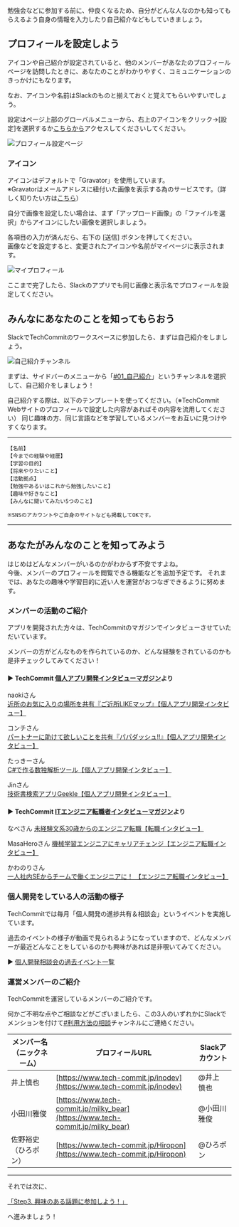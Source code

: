 勉強会などに参加する前に、仲良くなるため、自分がどんな人なのかも知ってもらえるよう自身の情報を入力したり自己紹介などもしていきましょう。

## プロフィールを設定しよう

アイコンや自己紹介が設定されていると、他のメンバーがあなたのプロフィールページを訪問したときに、あなたのことがわかりやすく、コミュニケーションのきっかけにもなります。

なお、アイコンや名前はSlackのものと揃えておくと覚えてもらいやすいでしょう。

設定はページ上部のグローバルメニューから、右上のアイコンをクリック→[設定]を選択するか[こちらから](https://www.tech-commit.jp/inodev/profiles/edit)アクセスしてくださいしてください。

![プロフィール設定ページ](/images/preparation-site/profiles-edit.png)

### アイコン
アイコンはデフォルトで「Gravator」を使用しています。  
※Gravatorはメールアドレスに紐付いた画像を表示する為のサービスです。（詳しく知りたい方は[こちら](https://ja.gravatar.com/)）

自分で画像を設定したい場合は、まず「アップロード画像」の「ファイルを選択」からアイコンにしたい画像を選択しましょう。

各項目の入力が済んだら、右下の [送信] ボタンを押してください。  
画像などを設定すると、変更されたアイコンや名前がマイページに表示されます。

![マイプロフィール](/images/preparation-site/my-profile.png)

ここまで完了したら、Slackのアプリでも同じ画像と表示名でプロフィールを設定してください。

## みんなにあなたのことを知ってもらおう
SlackでTechCommitのワークスペースに参加したら、まずは自己紹介をしましょう。

![自己紹介チャンネル](/images/preparation-tool/self-introduction.jpg)

まずは、サイドバーのメニューから「[#01_自己紹介](https://techcommit.slack.com/archives/CCEE2DZ7U)」というチャンネルを選択して、自己紹介をしましょう！

自己紹介する際は、以下のテンプレートを使ってください。（※TechCommit Webサイトのプロフィールで設定した内容があればその内容を流用してください）
同じ趣味の方、同じ言語などを学習しているメンバーをお互いに見つけやすくなります。

---
```
【名前】
【今までの経験や経歴】
【学習の目的】
【将来やりたいこと】
【活動拠点】
【勉強中あるいはこれから勉強したいこと】
【趣味や好きなこと】
【みんなに聞いてみたい5つのこと】

※SNSのアカウントやご自身のサイトなども掲載してOKです。
```
---

## あなたがみんなのことを知ってみよう
はじめはどんなメンバーがいるのかがわからず不安ですよね。  
今後、メンバーのプロフィールを閲覧できる機能などを追加予定です。
それまでは、あなたの趣味や学習目的に近い人を運営がおつなぎできるように努めます。

### メンバーの活動のご紹介

アプリを開発された方々は、TechCommitのマガジンでインタビューさせていただいています。

メンバーの方がどんなものを作られているのか、どんな経験をされているのかも是非チェックしてみてください！

#### ▶ TechCommit [個人アプリ開発インタビューマガジン](https://note.com/tech_commit/m/mfe8deb8dc646)より

naokiさん  
[近所のお気に入りの場所を共有『ご近所LIKEマップ』【個人アプリ開発インタビュー】](https://note.com/tsuji_tech/n/n9f67f5205ebc?magazine_key=mfe8deb8dc646)

コンチさん  
[パートナーに助けて欲しいことを共有『パパダッシュ!!』【個人アプリ開発インタビュー】](https://note.com/odagawa_tech/n/ne84f5b75fa0a?magazine_key=mfe8deb8dc646)

たっきーさん  
[C#で作る数独解析ツール【個人アプリ開発インタビュー】](https://note.com/odagawa_tech/n/nd51fe75588a7?magazine_key=mfe8deb8dc646)

Jinさん  
[技術書検索アプリGeekle【個人アプリ開発インタビュー】](https://note.com/tech_commit/n/nad6619ab787c?magazine_key=mfe8deb8dc646)

#### ▶ TechCommit [ITエンジニア転職者インタビューマガジン](https://note.com/tech_commit/m/m83ef8d20a043)より

なべさん
[未経験文系30歳からのエンジニア転職【転職インタビュー】](https://note.com/odagawa_tech/n/ncb2c0369177a?magazine_key=m83ef8d20a043)

MasaHeroさん
[機械学習エンジニアにキャリアチェンジ【エンジニア転職インタビュー】](https://note.com/odagawa_tech/n/n9b84e8334b06?magazine_key=m83ef8d20a043)

かわのりさん  
[一人社内SEからチームで働くエンジニアに！ 【エンジニア転職インタビュー】](https://note.com/odagawa_tech/n/n495e47fa5b06?magazine_key=m83ef8d20a043)

### 個人開発をしている人の活動の様子

TechCommitでは毎月「個人開発の進捗共有＆相談会」というイベントを実施しています。

過去のイベントの様子が動画で見られるようになっていますので、どんなメンバーが最近どんなことをしているのかも興味があれば是非覗いてみてください。

▶ [個人開発相談会の過去イベント一覧](https://www.tech-commit.jp/main/event_archives?title=&tag_ids%5B%5D=28)

### 運営メンバーのご紹介

TechCommitを運営しているメンバーのご紹介です。  

何かご不明な点やご相談などがございましたら、この3人のいずれかにSlackでメンションを付けて[#利用方法の相談](https://techcommit.slack.com/archives/CJU6KST7H)チャンネルにご連絡ください。

| メンバー名（ニックネーム） | プロフィールURL | Slackアカウント |
| -------| --------------| --- |
| 井上慎也 | [https://www.tech-commit.jp/inodev](https://www.tech-commit.jp/inodev) | @井上 慎也 |
| 小田川雅俊 | [https://www.tech-commit.jp/milky_bear](https://www.tech-commit.jp/milky_bear) | @小田川雅俊 |
| 佐野裕史（ひろポン） | [https://www.tech-commit.jp/Hiropon](https://www.tech-commit.jp/Hiropon) | @ひろポン|

---

それでは次に、

[「Step3. 興味のある話題に参加しよう！」](../join-slack-channel)

へ進みましょう！

